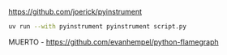 <https://github.com/joerick/pyinstrument>

```bash
uv run --with pyinstrument pyinstrument script.py
```

MUERTO - <https://github.com/evanhempel/python-flamegraph>
